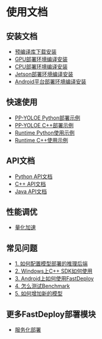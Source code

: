 # 使用文档

## 安装文档

- [预编译库下载安装](./build_and_install/prebuilt.md)
- [GPU部署环境编译安装](./build_and_install/gpu.md)
- [CPU部署环境编译安装](./build_and_install/cpu.md)
- [Jetson部署环境编译安装](./build_and_install/jetson.md)
- [Android平台部署环境编译安装](./build_and_install/android.md)

## 快速使用

- [PP-YOLOE Python部署示例]()
- [PP-YOLOE C++部署示例]()
- [Runtime Python使用示例]()
- [Runtime C++使用示例]()

## API文档

- [Python API文档]()
- [C++ API文档]()
- [Java API文档]()

## 性能调优

- [量化加速](quantize.md)

## 常见问题

- [1. 如何配置模型部署的推理后端]()
- [2. Windows上C++ SDK如何使用]()
- [3. Android上如何使用FastDeploy]()
- [4. 怎么测试Benchmark]()
- [5. 如何增加新的模型]()

## 更多FastDeploy部署模块

- [服务化部署]()

